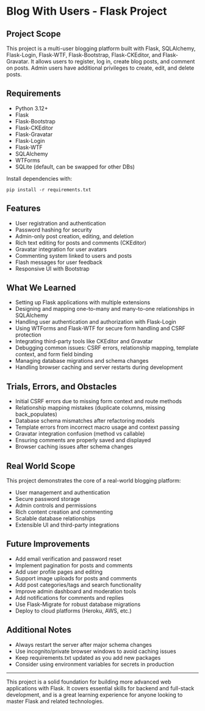 # Blog With Users - Flask Project

## Project Scope
This project is a multi-user blogging platform built with Flask, SQLAlchemy, Flask-Login, Flask-WTF, Flask-Bootstrap, Flask-CKEditor, and Flask-Gravatar. It allows users to register, log in, create blog posts, and comment on posts. Admin users have additional privileges to create, edit, and delete posts.

## Requirements
- Python 3.12+
- Flask
- Flask-Bootstrap
- Flask-CKEditor
- Flask-Gravatar
- Flask-Login
- Flask-WTF
- SQLAlchemy
- WTForms
- SQLite (default, can be swapped for other DBs)

Install dependencies with:
```
pip install -r requirements.txt
```

## Features
- User registration and authentication
- Password hashing for security
- Admin-only post creation, editing, and deletion
- Rich text editing for posts and comments (CKEditor)
- Gravatar integration for user avatars
- Commenting system linked to users and posts
- Flash messages for user feedback
- Responsive UI with Bootstrap

## What We Learned
- Setting up Flask applications with multiple extensions
- Designing and mapping one-to-many and many-to-one relationships in SQLAlchemy
- Handling user authentication and authorization with Flask-Login
- Using WTForms and Flask-WTF for secure form handling and CSRF protection
- Integrating third-party tools like CKEditor and Gravatar
- Debugging common issues: CSRF errors, relationship mapping, template context, and form field binding
- Managing database migrations and schema changes
- Handling browser caching and server restarts during development

## Trials, Errors, and Obstacles
- Initial CSRF errors due to missing form context and route methods
- Relationship mapping mistakes (duplicate columns, missing back_populates)
- Database schema mismatches after refactoring models
- Template errors from incorrect macro usage and context passing
- Gravatar integration confusion (method vs callable)
- Ensuring comments are properly saved and displayed
- Browser caching issues after schema changes

## Real World Scope
This project demonstrates the core of a real-world blogging platform:
- User management and authentication
- Secure password storage
- Admin controls and permissions
- Rich content creation and commenting
- Scalable database relationships
- Extensible UI and third-party integrations

## Future Improvements
- Add email verification and password reset
- Implement pagination for posts and comments
- Add user profile pages and editing
- Support image uploads for posts and comments
- Add post categories/tags and search functionality
- Improve admin dashboard and moderation tools
- Add notifications for comments and replies
- Use Flask-Migrate for robust database migrations
- Deploy to cloud platforms (Heroku, AWS, etc.)

## Additional Notes
- Always restart the server after major schema changes
- Use incognito/private browser windows to avoid caching issues
- Keep requirements.txt updated as you add new packages
- Consider using environment variables for secrets in production

---

This project is a solid foundation for building more advanced web applications with Flask. It covers essential skills for backend and full-stack development, and is a great learning experience for anyone looking to master Flask and related technologies.
